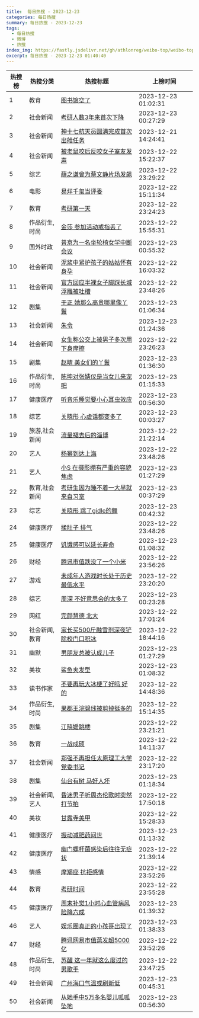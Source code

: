 ```yaml
---
title:  每日热搜 - 2023-12-23
categories: 每日热搜
summary: 每日热搜 - 2023-12-23
tags:
  - 每日热搜
  - 微博
  - 热搜
index_img: https://fastly.jsdelivr.net/gh/athlonreg/weibo-top/weibo-top.jpeg
excerpt: 每日热搜 - 2023-12-23 01:40:40
---
```


| 热搜榜 | 热搜分类 | 热搜标题 | 上榜时间 |
| --- | --- | --- | --- |
| 1 | 教育 | [图书馆空了](https://s.weibo.com/weibo%3Fq%3D%2523%E5%9B%BE%E4%B9%A6%E9%A6%86%E7%A9%BA%E4%BA%86%2523) | 2023-12-23 01:02:31 | 
| 2 | 社会新闻 | [考研人数3年来首次下降](https://s.weibo.com/weibo%3Fq%3D%2523%E8%80%83%E7%A0%94%E4%BA%BA%E6%95%B03%E5%B9%B4%E6%9D%A5%E9%A6%96%E6%AC%A1%E4%B8%8B%E9%99%8D%2523) | 2023-12-23 00:27:29 | 
| 3 | 社会新闻 | [神十七航天员圆满完成首次出舱任务](https://s.weibo.com/weibo%3Fq%3D%2523%E7%A5%9E%E5%8D%81%E4%B8%83%E8%88%AA%E5%A4%A9%E5%91%98%E5%9C%86%E6%BB%A1%E5%AE%8C%E6%88%90%E9%A6%96%E6%AC%A1%E5%87%BA%E8%88%B1%E4%BB%BB%E5%8A%A1%2523) | 2023-12-21 14:24:41 | 
| 4 | 社会新闻 | [被老鼠咬后反咬女子室友发声](https://s.weibo.com/weibo%3Fq%3D%2523%E8%A2%AB%E8%80%81%E9%BC%A0%E5%92%AC%E5%90%8E%E5%8F%8D%E5%92%AC%E5%A5%B3%E5%AD%90%E5%AE%A4%E5%8F%8B%E5%8F%91%E5%A3%B0%2523) | 2023-12-22 15:22:37 | 
| 5 | 综艺 | [薛之谦曾为蔡文静片场发飙](https://s.weibo.com/weibo%3Fq%3D%2523%E8%96%9B%E4%B9%8B%E8%B0%A6%E6%9B%BE%E4%B8%BA%E8%94%A1%E6%96%87%E9%9D%99%E7%89%87%E5%9C%BA%E5%8F%91%E9%A3%99%2523) | 2023-12-22 23:29:22 | 
| 6 | 电影 | [易烊千玺当评委](https://s.weibo.com/weibo%3Fq%3D%2523%E6%98%93%E7%83%8A%E5%8D%83%E7%8E%BA%E5%BD%93%E8%AF%84%E5%A7%94%2523) | 2023-12-22 15:11:34 | 
| 7 | 教育 | [考研第一天](https://s.weibo.com/weibo%3Fq%3D%2523%E8%80%83%E7%A0%94%E7%AC%AC%E4%B8%80%E5%A4%A9%2523) | 2023-12-22 23:24:23 | 
| 8 | 作品衍生,时尚 | [金莎 参加活动戒指丢了](https://s.weibo.com/weibo%3Fq%3D%2523%E9%87%91%E8%8E%8E%20%E5%8F%82%E5%8A%A0%E6%B4%BB%E5%8A%A8%E6%88%92%E6%8C%87%E4%B8%A2%E4%BA%86%2523) | 2023-12-22 15:55:31 | 
| 9 | 国外时政 | [普京为一名坐轮椅女学中断会议](https://s.weibo.com/weibo%3Fq%3D%2523%E6%99%AE%E4%BA%AC%E4%B8%BA%E4%B8%80%E5%90%8D%E5%9D%90%E8%BD%AE%E6%A4%85%E5%A5%B3%E5%AD%A6%E4%B8%AD%E6%96%AD%E4%BC%9A%E8%AE%AE%2523) | 2023-12-23 00:55:32 | 
| 10 | 社会新闻 | [泥浆中紧护孩子的姑姑怀有身孕](https://s.weibo.com/weibo%3Fq%3D%2523%E6%B3%A5%E6%B5%86%E4%B8%AD%E7%B4%A7%E6%8A%A4%E5%AD%A9%E5%AD%90%E7%9A%84%E5%A7%91%E5%A7%91%E6%80%80%E6%9C%89%E8%BA%AB%E5%AD%95%2523) | 2023-12-22 16:03:32 | 
| 11 | 社会新闻 | [官方回应半裸女子脚踩长城浮雕被吐槽](https://s.weibo.com/weibo%3Fq%3D%2523%E5%AE%98%E6%96%B9%E5%9B%9E%E5%BA%94%E5%8D%8A%E8%A3%B8%E5%A5%B3%E5%AD%90%E8%84%9A%E8%B8%A9%E9%95%BF%E5%9F%8E%E6%B5%AE%E9%9B%95%E8%A2%AB%E5%90%90%E6%A7%BD%2523) | 2023-12-22 23:48:26 | 
| 12 | 剧集 | [于正 她那么高贵哪里像丫鬟](https://s.weibo.com/weibo%3Fq%3D%2523%E4%BA%8E%E6%AD%A3%20%E5%A5%B9%E9%82%A3%E4%B9%88%E9%AB%98%E8%B4%B5%E5%93%AA%E9%87%8C%E5%83%8F%E4%B8%AB%E9%AC%9F%2523) | 2023-12-23 01:06:34 | 
| 13 | 社会新闻 | [朱令](https://s.weibo.com/weibo%3Fq%3D%2523%E6%9C%B1%E4%BB%A4%2523) | 2023-12-23 01:24:36 | 
| 14 | 社会新闻 | [女生称公交上被男子多次用下身摩擦](https://s.weibo.com/weibo%3Fq%3D%2523%E5%A5%B3%E7%94%9F%E7%A7%B0%E5%85%AC%E4%BA%A4%E4%B8%8A%E8%A2%AB%E7%94%B7%E5%AD%90%E5%A4%9A%E6%AC%A1%E7%94%A8%E4%B8%8B%E8%BA%AB%E6%91%A9%E6%93%A6%2523) | 2023-12-22 23:26:23 | 
| 15 | 剧集 | [赵晴 美女们的丫鬟](https://s.weibo.com/weibo%3Fq%3D%2523%E8%B5%B5%E6%99%B4%20%E7%BE%8E%E5%A5%B3%E4%BB%AC%E7%9A%84%E4%B8%AB%E9%AC%9F%2523) | 2023-12-23 01:36:30 | 
| 16 | 作品衍生,时尚 | [陈坤对张婧仪是当女儿来宠吧](https://s.weibo.com/weibo%3Fq%3D%2523%E9%99%88%E5%9D%A4%E5%AF%B9%E5%BC%A0%E5%A9%A7%E4%BB%AA%E6%98%AF%E5%BD%93%E5%A5%B3%E5%84%BF%E6%9D%A5%E5%AE%A0%E5%90%A7%2523) | 2023-12-23 01:15:33 | 
| 17 | 健康医疗 | [听音乐睡觉要小心耳虫效应](https://s.weibo.com/weibo%3Fq%3D%2523%E5%90%AC%E9%9F%B3%E4%B9%90%E7%9D%A1%E8%A7%89%E8%A6%81%E5%B0%8F%E5%BF%83%E8%80%B3%E8%99%AB%E6%95%88%E5%BA%94%2523) | 2023-12-23 00:56:30 | 
| 18 | 综艺 | [关晓彤 心虚话都变多了](https://s.weibo.com/weibo%3Fq%3D%2523%E5%85%B3%E6%99%93%E5%BD%A4%20%E5%BF%83%E8%99%9A%E8%AF%9D%E9%83%BD%E5%8F%98%E5%A4%9A%E4%BA%86%2523) | 2023-12-23 00:03:27 | 
| 19 | 旅游,社会新闻 | [流量褪去后的淄博](https://s.weibo.com/weibo%3Fq%3D%2523%E6%B5%81%E9%87%8F%E8%A4%AA%E5%8E%BB%E5%90%8E%E7%9A%84%E6%B7%84%E5%8D%9A%2523) | 2023-12-22 21:22:14 | 
| 20 | 艺人 | [杨幂到达上海](https://s.weibo.com/weibo%3Fq%3D%2523%E6%9D%A8%E5%B9%82%E5%88%B0%E8%BE%BE%E4%B8%8A%E6%B5%B7%2523) | 2023-12-22 23:48:26 | 
| 21 | 艺人 | [小S 在摄影棚有严重的容貌焦虑](https://s.weibo.com/weibo%3Fq%3D%2523%E5%B0%8FS%20%E5%9C%A8%E6%91%84%E5%BD%B1%E6%A3%9A%E6%9C%89%E4%B8%A5%E9%87%8D%E7%9A%84%E5%AE%B9%E8%B2%8C%E7%84%A6%E8%99%91%2523) | 2023-12-23 01:27:29 | 
| 22 | 教育,社会新闻 | [考研生因为睡不着一大早就来自习室](https://s.weibo.com/weibo%3Fq%3D%2523%E8%80%83%E7%A0%94%E7%94%9F%E5%9B%A0%E4%B8%BA%E7%9D%A1%E4%B8%8D%E7%9D%80%E4%B8%80%E5%A4%A7%E6%97%A9%E5%B0%B1%E6%9D%A5%E8%87%AA%E4%B9%A0%E5%AE%A4%2523) | 2023-12-23 00:37:29 | 
| 23 | 综艺 | [关晓彤 跳了gidle的舞](https://s.weibo.com/weibo%3Fq%3D%2523%E5%85%B3%E6%99%93%E5%BD%A4%20%E8%B7%B3%E4%BA%86gidle%E7%9A%84%E8%88%9E%2523) | 2023-12-23 00:42:32 | 
| 24 | 健康医疗 | [揉肚子 排气](https://s.weibo.com/weibo%3Fq%3D%2523%E6%8F%89%E8%82%9A%E5%AD%90%20%E6%8E%92%E6%B0%94%2523) | 2023-12-22 23:48:26 | 
| 25 | 健康医疗 | [饥饿感可以延长寿命](https://s.weibo.com/weibo%3Fq%3D%2523%E9%A5%A5%E9%A5%BF%E6%84%9F%E5%8F%AF%E4%BB%A5%E5%BB%B6%E9%95%BF%E5%AF%BF%E5%91%BD%2523) | 2023-12-23 01:08:32 | 
| 26 | 财经 | [腾讯市值跌没了一个小米](https://s.weibo.com/weibo%3Fq%3D%2523%E8%85%BE%E8%AE%AF%E5%B8%82%E5%80%BC%E8%B7%8C%E6%B2%A1%E4%BA%86%E4%B8%80%E4%B8%AA%E5%B0%8F%E7%B1%B3%2523) | 2023-12-22 23:56:26 | 
| 27 | 游戏 | [未成年人游戏时长处于历史最低水平](https://s.weibo.com/weibo%3Fq%3D%2523%E6%9C%AA%E6%88%90%E5%B9%B4%E4%BA%BA%E6%B8%B8%E6%88%8F%E6%97%B6%E9%95%BF%E5%A4%84%E4%BA%8E%E5%8E%86%E5%8F%B2%E6%9C%80%E4%BD%8E%E6%B0%B4%E5%B9%B3%2523) | 2023-12-22 23:20:20 | 
| 28 | 综艺 | [周深 不好意思会的太多了](https://s.weibo.com/weibo%3Fq%3D%2523%E5%91%A8%E6%B7%B1%20%E4%B8%8D%E5%A5%BD%E6%84%8F%E6%80%9D%E4%BC%9A%E7%9A%84%E5%A4%AA%E5%A4%9A%E4%BA%86%2523) | 2023-12-23 00:23:28 | 
| 29 | 网红 | [完颜慧德 北大](https://s.weibo.com/weibo%3Fq%3D%2523%E5%AE%8C%E9%A2%9C%E6%85%A7%E5%BE%B7%20%E5%8C%97%E5%A4%A7%2523) | 2023-12-22 17:01:24 | 
| 30 | 社会新闻,教育 | [家长买500斤融雪剂深夜铲除校门口积冰](https://s.weibo.com/weibo%3Fq%3D%2523%E5%AE%B6%E9%95%BF%E4%B9%B0500%E6%96%A4%E8%9E%8D%E9%9B%AA%E5%89%82%E6%B7%B1%E5%A4%9C%E9%93%B2%E9%99%A4%E6%A0%A1%E9%97%A8%E5%8F%A3%E7%A7%AF%E5%86%B0%2523) | 2023-12-22 18:44:16 | 
| 31 | 幽默 | [男朋友总被认成儿子](https://s.weibo.com/weibo%3Fq%3D%2523%E7%94%B7%E6%9C%8B%E5%8F%8B%E6%80%BB%E8%A2%AB%E8%AE%A4%E6%88%90%E5%84%BF%E5%AD%90%2523) | 2023-12-23 01:27:29 | 
| 32 | 美妆 | [鲨鱼夹发型](https://s.weibo.com/weibo%3Fq%3D%2523%E9%B2%A8%E9%B1%BC%E5%A4%B9%E5%8F%91%E5%9E%8B%2523) | 2023-12-23 01:08:32 | 
| 33 | 读书作家 | [不要再玩大冰梗了好吗 好的](https://s.weibo.com/weibo%3Fq%3D%2523%E4%B8%8D%E8%A6%81%E5%86%8D%E7%8E%A9%E5%A4%A7%E5%86%B0%E6%A2%97%E4%BA%86%E5%A5%BD%E5%90%97%20%E5%A5%BD%E7%9A%84%2523) | 2023-12-22 14:48:36 | 
| 34 | 作品衍生,时尚 | [果郡王浣碧线被剪掉挺多的](https://s.weibo.com/weibo%3Fq%3D%2523%E6%9E%9C%E9%83%A1%E7%8E%8B%E6%B5%A3%E7%A2%A7%E7%BA%BF%E8%A2%AB%E5%89%AA%E6%8E%89%E6%8C%BA%E5%A4%9A%E7%9A%84%2523) | 2023-12-22 15:14:35 | 
| 35 | 剧集 | [江晓媛跳楼](https://s.weibo.com/weibo%3Fq%3D%2523%E6%B1%9F%E6%99%93%E5%AA%9B%E8%B7%B3%E6%A5%BC%2523) | 2023-12-22 23:21:21 | 
| 36 | 教育 | [一战成硕](https://s.weibo.com/weibo%3Fq%3D%2523%E4%B8%80%E6%88%98%E6%88%90%E7%A1%95%2523) | 2023-12-22 14:11:37 | 
| 37 | 社会新闻 | [郑强不再担任太原理工大学党委书记](https://s.weibo.com/weibo%3Fq%3D%2523%E9%83%91%E5%BC%BA%E4%B8%8D%E5%86%8D%E6%8B%85%E4%BB%BB%E5%A4%AA%E5%8E%9F%E7%90%86%E5%B7%A5%E5%A4%A7%E5%AD%A6%E5%85%9A%E5%A7%94%E4%B9%A6%E8%AE%B0%2523) | 2023-12-22 23:17:20 | 
| 38 | 剧集 | [仙台有树 马好人坏](https://s.weibo.com/weibo%3Fq%3D%2523%E4%BB%99%E5%8F%B0%E6%9C%89%E6%A0%91%20%E9%A9%AC%E5%A5%BD%E4%BA%BA%E5%9D%8F%2523) | 2023-12-23 01:18:34 | 
| 39 | 社会新闻,艺人 | [昏迷男子听周杰伦歌时突然打节拍](https://s.weibo.com/weibo%3Fq%3D%2523%E6%98%8F%E8%BF%B7%E7%94%B7%E5%AD%90%E5%90%AC%E5%91%A8%E6%9D%B0%E4%BC%A6%E6%AD%8C%E6%97%B6%E7%AA%81%E7%84%B6%E6%89%93%E8%8A%82%E6%8B%8D%2523) | 2023-12-22 17:50:18 | 
| 40 | 美妆 | [甘露寺美甲](https://s.weibo.com/weibo%3Fq%3D%2523%E7%94%98%E9%9C%B2%E5%AF%BA%E7%BE%8E%E7%94%B2%2523) | 2023-12-22 15:28:33 | 
| 41 | 健康医疗 | [振动减肥药问世](https://s.weibo.com/weibo%3Fq%3D%2523%E6%8C%AF%E5%8A%A8%E5%87%8F%E8%82%A5%E8%8D%AF%E9%97%AE%E4%B8%96%2523) | 2023-12-23 01:13:32 | 
| 42 | 健康医疗 | [幽门螺杆菌感染后往往无症状](https://s.weibo.com/weibo%3Fq%3D%2523%E5%B9%BD%E9%97%A8%E8%9E%BA%E6%9D%86%E8%8F%8C%E6%84%9F%E6%9F%93%E5%90%8E%E5%BE%80%E5%BE%80%E6%97%A0%E7%97%87%E7%8A%B6%2523) | 2023-12-22 21:39:14 | 
| 43 | 情感 | [摩羯座 抗拒感情](https://s.weibo.com/weibo%3Fq%3D%2523%E6%91%A9%E7%BE%AF%E5%BA%A7%20%E6%8A%97%E6%8B%92%E6%84%9F%E6%83%85%2523) | 2023-12-22 23:52:26 | 
| 44 | 教育 | [考研时间](https://s.weibo.com/weibo%3Fq%3D%2523%E8%80%83%E7%A0%94%E6%97%B6%E9%97%B4%2523) | 2023-12-22 23:55:28 | 
| 45 | 健康医疗 | [周末补觉1小时心血管病风险降六成](https://s.weibo.com/weibo%3Fq%3D%2523%E5%91%A8%E6%9C%AB%E8%A1%A5%E8%A7%891%E5%B0%8F%E6%97%B6%E5%BF%83%E8%A1%80%E7%AE%A1%E7%97%85%E9%A3%8E%E9%99%A9%E9%99%8D%E5%85%AD%E6%88%90%2523) | 2023-12-23 01:39:32 | 
| 46 | 艺人 | [娱乐圈真正的小孩哥出现了](https://s.weibo.com/weibo%3Fq%3D%2523%E5%A8%B1%E4%B9%90%E5%9C%88%E7%9C%9F%E6%AD%A3%E7%9A%84%E5%B0%8F%E5%AD%A9%E5%93%A5%E5%87%BA%E7%8E%B0%E4%BA%86%2523) | 2023-12-23 01:38:33 | 
| 47 | 财经 | [腾讯网易市值蒸发超5000亿](https://s.weibo.com/weibo%3Fq%3D%2523%E8%85%BE%E8%AE%AF%E7%BD%91%E6%98%93%E5%B8%82%E5%80%BC%E8%92%B8%E5%8F%91%E8%B6%855000%E4%BA%BF%2523) | 2023-12-22 23:52:26 | 
| 48 | 作品衍生,时尚 | [苏醒 这一年就这么度过的男歌手](https://s.weibo.com/weibo%3Fq%3D%2523%E8%8B%8F%E9%86%92%20%E8%BF%99%E4%B8%80%E5%B9%B4%E5%B0%B1%E8%BF%99%E4%B9%88%E5%BA%A6%E8%BF%87%E7%9A%84%E7%94%B7%E6%AD%8C%E6%89%8B%2523) | 2023-12-22 23:47:25 | 
| 49 | 社会新闻 | [广州海口气温或刷新低](https://s.weibo.com/weibo%3Fq%3D%2523%E5%B9%BF%E5%B7%9E%E6%B5%B7%E5%8F%A3%E6%B0%94%E6%B8%A9%E6%88%96%E5%88%B7%E6%96%B0%E4%BD%8E%2523) | 2023-12-23 00:45:31 | 
| 50 | 社会新闻 | [从她手中5万多名婴儿呱呱坠地](https://s.weibo.com/weibo%3Fq%3D%2523%E4%BB%8E%E5%A5%B9%E6%89%8B%E4%B8%AD5%E4%B8%87%E5%A4%9A%E5%90%8D%E5%A9%B4%E5%84%BF%E5%91%B1%E5%91%B1%E5%9D%A0%E5%9C%B0%2523) | 2023-12-23 00:56:30 | 
